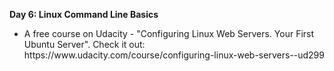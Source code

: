 <p><b>Day 6: Linux Command Line Basics</b></p>
<ul>
<li>
A free course on Udacity - "Configuring Linux Web Servers. Your First Ubuntu Server". Check it out: https://www.udacity.com/course/configuring-linux-web-servers--ud299
</li>
</ul>
